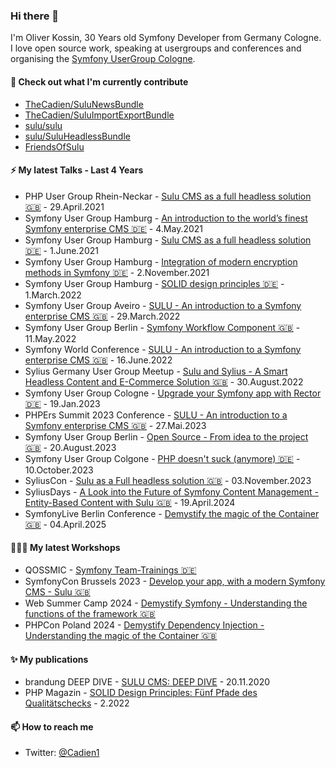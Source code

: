 ### Hi there 👋

I'm Oliver Kossin, 30 Years old Symfony Developer from Germany Cologne. 
I love open source work, speaking at usergroups and conferences and organising the [Symfony UserGroup Cologne](https://www.meetup.com/de-DE/sfugcgn/).

#### 👷 Check out what I'm currently contribute
- [TheCadien/SuluNewsBundle](https://github.com/TheCadien/SuluNewsBundle)
- [TheCadien/SuluImportExportBundle](https://github.com/TheCadien/SuluImportExportBundle)
- [sulu/sulu](https://github.com/sulu/sulu)
- [sulu/SuluHeadlessBundle](https://github.com/sulu/SuluHeadlessBundle)
- [FriendsOfSulu](https://github.com/FriendsOfSulu)

#### ⚡ My latest Talks - Last 4 Years
- PHP User Group Rhein-Neckar - [Sulu CMS as a full headless solution 🇬🇧](https://www.meetup.com/de-DE/phpug-rhein-neckar/events/275304491/) - 29.April.2021
- Symfony User Group Hamburg - [An introduction to the world’s finest Symfony enterprise CMS 🇩🇪](https://www.meetup.com/de-DE/sfughh/events/xqdjjrycchbgb/) - 4.May.2021
- Symfony User Group Hamburg - [Sulu CMS as a full headless solution 🇩🇪](https://www.meetup.com/de-DE/sfughh/events/xqdjjryccjbcb/) - 1.June.2021
- Symfony User Group Hamburg - [Integration of modern encryption methods in Symfony 🇩🇪](https://www.meetup.com/de-DE/sfughh/events/xqdjjryccpbdb/) - 2.November.2021
- Symfony User Group Hamburg - [SOLID design principles 🇩🇪](https://www.meetup.com/de-DE/sfughh/events/hdvhqsydcfbcb/) - 1.March.2022
- Symfony User Group Aveiro - [SULU - An introduction to a Symfony enterprise CMS 🇬🇧](https://www.meetup.com/de-DE/sfugaveiro/events/284155643/) - 29.March.2022
- Symfony User Group Berlin - [Symfony Workflow Component 🇬🇧](https://www.meetup.com/de-DE/sfugberlin/events/285591723/) - 11.May.2022
- Symfony World Conference - [SULU - An introduction to a Symfony enterprise CMS 🇬🇧](https://live.symfony.com/2022-world-summer/) - 16.June.2022
- Sylius Germany User Group Meetup - [Sulu and Sylius - A Smart Headless Content and E-Commerce Solution 🇬🇧](http://meetup.com/sylius-germany/events/287691577/) - 30.August.2022
- Symfony User Group Cologne - [Upgrade your Symfony app with Rector 🇩🇪](https://www.meetup.com/de-DE/sfugcgn/events/290308810/) - 19.Jan.2023
- PHPErs Summit 2023 Conference - [SULU - An introduction to a Symfony enterprise CMS 🇬🇧](https://summit.phpers.pl/) - 27.Mai.2023 
- Symfony User Group Berlin - [Open Source - From idea to the project 🇬🇧](https://www.meetup.com/sfugberlin/events/295483905/) - 20.August.2023 
- Symfony User Group Colgone - [PHP doesn't suck (anymore) 🇩🇪](https://www.meetup.com/sfugberlin/events/295483905/) - 10.October.2023
- SyliusCon - [Sulu as a Full headless solution 🇬🇧](https://sylius.com/conference/) - 03.November.2023
- SyliusDays - [A Look into the Future of Symfony Content Management - Entity-Based Content with Sulu 🇬🇧](https://sylius.com/sylius-days/) - 19.April.2024
- SymfonyLive Berlin Conference - [Demystify the magic of the Container 🇬🇧](https://live.symfony.com/2025-berlin/schedule/demystify-the-magic-of-the-container) - 04.April.2025

#### 👨🏻‍🏫 My latest Workshops 
- QOSSMIC - [Symfony Team-Trainings 🇩🇪](https://www.qossmic.com/services/symfony-trainings)
- SymfonyCon Brussels 2023 - [Develop your app, with a modern Symfony CMS - Sulu 🇬🇧](https://live.symfony.com/2023-brussels-con/workshop/develop-your-app-with-a-modern-symfony-cms-sulu)
- Web Summer Camp 2024 - [Demystify Symfony - Understanding the functions of the framework 🇬🇧](https://websummercamp.com/2024/workshop/demystify-symfony-understanding-the-functions-of-the-framework)
- PHPCon Poland 2024 - [Demystify Dependency Injection - Understanding the magic of the Container 🇬🇧](https://2024.phpcon.pl/en/)

#### ✨ My publications
- brandung DEEP DIVE - [SULU CMS: DEEP DIVE](https://www.agentur-brandung.de/agentur/news/detail/sulu-cms-deep-dive/) - 20.11.2020
- PHP Magazin - [SOLID Design Principles: Fünf Pfade des Qualitätschecks](https://entwickler.de/magazine-ebooks/php-magazin/php-magazin-php-magazin-22022) - 2.2022

#### 📫 How to reach me

- Twitter: [@Cadien1](https://twitter.com/Cadien1)
